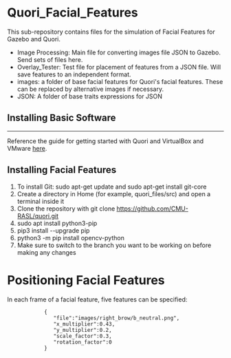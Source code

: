 # Quori_Facial_Features

This sub-repository contains files for the simulation of Facial Features for Gazebo and Quori. 
- Image Processing: Main file for converting images file JSON to Gazebo. Send sets of files here.
- Overlay_Tester: Test file for placement of features from a JSON file. Will save features to an independent format.
- images: a folder of base facial features for Quori's facial features. These can be replaced by alternative images if necessary. 
- JSON: A folder of base traits expressions for JSON

## Installing Basic Software
---- 
Reference the guide for getting started with Quori and VirtualBox and VMware [here](https://github.com/CMU-RASL/quori).

## Installing Facial Features
1. To install Git: sudo apt-get update and sudo apt-get install git-core
2. Create a directory in Home (for example, quori_files/src) and open a terminal inside it
3. Clone the repository with git clone https://github.com/CMU-RASL/quori.git
4. sudo apt install python3-pip
5. pip3 install --upgrade pip
6. python3 -m pip install opencv-python
7. Make sure to switch to the branch you want to be working on before making any changes

# Positioning Facial Features
In each frame of a facial feature, five features can be specified:
```
            {
               "file":"images/right_brow/b_neutral.png",
               "x_multiplier":0.43,
               "y_multiplier":0.2,
               "scale_factor":0.3,
               "rotation_factor":0
            }
```
